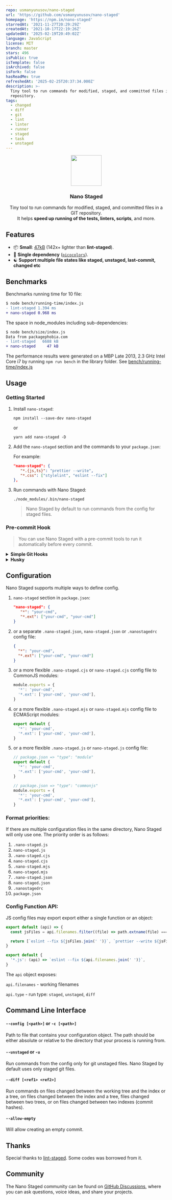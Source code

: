 ```yaml
---
repo: usmanyunusov/nano-staged
url: 'https://github.com/usmanyunusov/nano-staged'
homepage: 'https://npm.im/nano-staged'
starredAt: '2021-11-27T20:29:29Z'
createdAt: '2021-10-17T22:19:26Z'
updatedAt: '2025-02-19T20:49:02Z'
language: JavaScript
license: MIT
branch: master
stars: 496
isPublic: true
isTemplate: false
isArchived: false
isFork: false
hasReadMe: true
refreshedAt: '2025-02-25T20:37:34.000Z'
description: >-
  Tiny tool to run commands for modified, staged, and committed files in a GIT
  repository.
tags:
  - changed
  - diff
  - git
  - lint
  - linter
  - runner
  - staged
  - task
  - unstaged
---
```


<p align="center">
   <img src="https://usmanyunusov.github.io/nano-staged/img/logo.svg" height="96">
   <h3 align="center">Nano Staged</h3>
   <p align="center">Tiny tool to run commands for modified, staged, and committed files in a GIT repository.<br/> It helps <b>speed up running of the tests, linters, scripts</b>, and more.</p>
</p>

## Features

- 📦 **Small**: [47kB](https://packagephobia.com/result?p=nano-staged) (142x+ lighter than **lint-staged**).
- 🥇 **Single dependency** ([`picocolors`](https://github.com/alexeyraspopov/picocolors)).
- ☯️ **Support multiple file states like staged, unstaged, last-commit, changed etc**

## Benchmarks

Benchmarks running time for 10 file:

```diff
$ node bench/running-time/index.js
- lint-staged 1.394 ms
+ nano-staged 0.968 ms
```

The space in node_modules including sub-dependencies:

```diff
$ node bench/size/index.js
Data from packagephobia.com
- lint-staged   6688 kB
+ nano-staged     47 kB
```

The performance results were generated on a MBP Late 2013, 2.3 GHz Intel Core i7 by running `npm run bench` in the library folder. See [bench/running-time/index.js](https://github.com/usmanyunusov/nano-staged/blob/master/bench/running-time/index.js)

## Usage

### Getting Started

1. Install `nano-staged`:

   ```terminal
   npm install --save-dev nano-staged
   ```
   or
   ```terminal
   yarn add nano-staged -D
   ```

2. Add the `nano-staged` section and the commands to your `package.json`:

   For example:

   ```json
   "nano-staged": {
      "*.{js,ts}": "prettier --write",
      "*.css": ["stylelint", "eslint --fix"]
   },
   ```

3. Run commands with Nano Staged:

   ```terminal
   ./node_modules/.bin/nano-staged
   ```

   > Nano Staged by default to run commands from the config for staged files.

### Pre-commit Hook

> You can use Nano Staged with a pre-commit tools to run it automatically before every commit.

<details>
   <summary><b>Simple Git Hooks</b></summary>

1. Install `simple-git-hooks` as a dev dependency:

   ```terminal
   npm install simple-git-hooks --save-dev
   ```

2. Add the `simple-git-hooks` section to your `package.json` and fill in the `pre-commit`:

   For example:

   ```json
   "simple-git-hooks": {
      "pre-commit": "./node_modules/.bin/nano-staged"
   }
   ```

3. Run the CLI script to update the git hooks with the commands from the config:

   ```terminal
   npx simple-git-hooks
   ```

4. To automatically have Git hooks enabled after install, edit `package.json`:

   ```json
   "scripts": {
      "postinstall": "npx simple-git-hooks"
   }
   ```

   </details>

<details>
   <summary><b>Husky</b></summary>

1. Install `husky` as a dev dependency:

   ```terminal
   npm install husky --save-dev
   ```

2. Enable Git hooks:

   ```terminal
   npx husky install
   ```

3. Add a command to a hook:

   ```terminal
   npx husky add .husky/pre-commit "./node_modules/.bin/nano-staged"
   ```

4. To automatically have Git hooks enabled after install, edit `package.json`:

   ```json
   "scripts": {
      "postinstall": "npx husky install"
   }
   ```

</details>

## Configuration

Nano Staged supports multiple ways to define config.

1. `nano-staged` section in `package.json`:

   ```json
   "nano-staged": {
      "*": "your-cmd",
      "*.ext": ["your-cmd", "your-cmd"]
   }
   ```

2. or a separate `.nano-staged.json`, `nano-staged.json` or `.nanostagedrc` config file:

   ```json
   {
     "*": "your-cmd",
     "*.ext": ["your-cmd", "your-cmd"]
   }
   ```

3. or a more flexible `.nano-staged.cjs` or `nano-staged.cjs` config file to CommonJS modules:

   ```js
   module.exports = {
     '*': 'your-cmd',
     '*.ext': ['your-cmd', 'your-cmd'],
   }
   ```

4. or a more flexible `.nano-staged.mjs` or `nano-staged.mjs` config file to ECMAScript modules:

   ```js
   export default {
     '*': 'your-cmd',
     '*.ext': ['your-cmd', 'your-cmd'],
   }
   ```

5. or a more flexible `.nano-staged.js` or `nano-staged.js` config file:

   ```js
   // package.json => "type": "module"
   export default {
     '*': 'your-cmd',
     '*.ext': ['your-cmd', 'your-cmd'],
   }

   // package.json => "type": "commonjs"
   module.exports = {
     '*': 'your-cmd',
     '*.ext': ['your-cmd', 'your-cmd'],
   }
   ```

### Format priorities:

If there are multiple configuration files in the same directory, Nano Staged will only use one. The priority order is as follows:

1. `.nano-staged.js`
2. `nano-staged.js`
3. `.nano-staged.cjs`
4. `nano-staged.cjs`
5. `.nano-staged.mjs`
6. `nano-staged.mjs`
7. `.nano-staged.json`
8. `nano-staged.json`
9. `.nanostagedrc`
10. `package.json`

### Config Function API:

JS config files may export export either a single function or an object:

```js
export default (api) => {
  const jsFiles = api.filenames.filter((file) => path.extname(file) === '.js')

  return [`eslint --fix ${jsFiles.join(' ')}`, `prettier --write ${jsFiles.join(' ')}`]
}
```

```js
export default {
  '*.js': (api) => `eslint --fix ${api.filenames.join(' ')}`,
}
```

The `api` object exposes:

`api.filenames` - working filenames

`api.type` - run type: `staged`, `unstaged`, `diff`

## Command Line Interface

#### `--config [<path>]` or `-c [<path>]`

Path to file that contains your configuration object. The path should be either absolute or relative to the directory that your process is running from.

#### `--unstaged` or `-u`

Run commands from the config only for git unstaged files. Nano Staged by default uses only staged git files.

#### `--diff [<ref1> <ref2>]`

Run commands on files changed between the working tree and the index or a tree, on files changed between the index and a tree, files changed between two trees, or on files changed between two indexes (commit hashes).

#### `--allow-empty`

Will allow creating an empty commit.

## Thanks

Special thanks to [lint-staged](https://github.com/okonet/lint-staged). Some codes was borrowed from it.

## Community

The Nano Staged community can be found on [GitHub Discussions](https://github.com/usmanyunusov/nano-staged/discussions), where you can ask questions, voice ideas, and share your projects.
